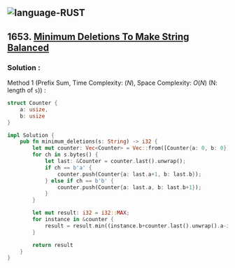 ![language-RUST](https://img.shields.io/badge/RUST-8d4004?style=for-the-badge&logo=RUST)
---

## 1653. [Minimum Deletions To Make String Balanced](https://leetcode.com/problems/minimum-deletions-to-make-string-balanced)

### Solution :

Method 1 (Prefix Sum, Time Complexity: $(N)$, Space Complexity: $O(N)$ (N: length of `s`)) :
```rust
struct Counter {
    a: usize,
    b: usize
}

impl Solution {
    pub fn minimum_deletions(s: String) -> i32 {
        let mut counter: Vec<Counter> = Vec::from([Counter{a: 0, b: 0}]);
        for ch in s.bytes() {
            let last: &Counter = counter.last().unwrap();
            if ch == b'a' {
                counter.push(Counter{a: last.a+1, b: last.b});
            } else if ch == b'b' {
                counter.push(Counter{a: last.a, b: last.b+1});
            }
        }

        let mut result: i32 = i32::MAX;
        for instance in &counter {
            result = result.min((instance.b+counter.last().unwrap().a-instance.a) as i32);
        }

        return result
    }
}
```
